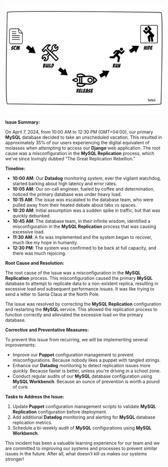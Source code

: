 ![Hide!!](hide.jpg)

**Issue Summary:**

On April 7, 2024, from 10:00 AM to 12:30 PM (GMT+04:00), our primary **MySQL** database decided to take an unscheduled vacation. This resulted in approximately 35% of our users experiencing the digital equivalent of molasses when attempting to access our **Django** web application. The root cause was a misconfiguration in the **MySQL Replication** process, which we've since lovingly dubbed "The Great Replication Rebellion."

**Timeline:**

- **10:00 AM**: Our **Datadog** monitoring system, ever the vigilant watchdog, started barking about high latency and error rates.
- **10:05 AM**: Our on-call engineer, fueled by coffee and determination, noticed the primary database was under heavy load.
- **10:15 AM**: The issue was escalated to the database team, who were pulled away from their heated debate about tabs vs spaces.
- **10:20 AM**: Initial assumption was a sudden spike in traffic, but that was quickly debunked.
- **10:45 AM**: The database team, in their infinite wisdom, identified a misconfiguration in the **MySQL Replication** process that was causing excessive load.
- **11:30 AM**: A fix was implemented and the system began to recover, much like my hope in humanity.
- **12:30 PM**: The system was confirmed to be back at full capacity, and there was much rejoicing.

**Root Cause and Resolution:**

The root cause of the issue was a misconfiguration in the **MySQL Replication** process. This misconfiguration caused the primary **MySQL** database to attempt to replicate data to a non-existent replica, resulting in excessive load and subsequent performance issues. It was like trying to send a letter to Santa Claus at the North Pole.

The issue was resolved by correcting the **MySQL Replication** configuration and restarting the **MySQL** service. This allowed the replication process to function correctly and alleviated the excessive load on the primary database.

**Corrective and Preventative Measures:**

To prevent this issue from recurring, we will be implementing several improvements:

- Improve our **Puppet** configuration management to prevent misconfigurations. Because nobody likes a puppet with tangled strings.
- Enhance our **Datadog** monitoring to detect replication issues more quickly. Because faster is better, unless you're driving in a school zone.
- Conduct regular audits of our **MySQL** database configuration using **MySQL Workbench**. Because an ounce of prevention is worth a pound of cure.

**Tasks to Address the Issue:**

1.  Update **Puppet** configuration management scripts to validate **MySQL Replication** configuration before deployment.
2.  Add additional **Datadog** monitoring and alerting for **MySQL** database replication metrics.
3.  Schedule a bi-weekly audit of **MySQL** configurations using **MySQL Workbench**.

This incident has been a valuable learning experience for our team and we are committed to improving our systems and processes to prevent similar issues in the future. After all, what doesn't kill us makes our systems stronger!
